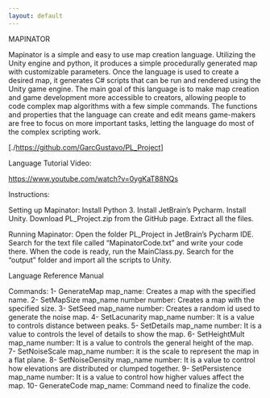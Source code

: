 ```yaml
---
layout: default
---
```


MAPINATOR


Mapinator is a simple and easy to use map creation language. Utilizing the Unity engine and python, it produces a simple procedurally generated map with customizable parameters. 
Once the language is used to create a desired map, it generates C# scripts that can be run and rendered using the Unity game engine. 
The main goal of this language is to make map creation and game development more accessible to creators, allowing people to code complex map algorithms with a few simple commands. 
The functions and properties that the language can create and edit means game-makers are free to focus on more important tasks, letting the language do most of the complex scripting work.

[./https://github.com/GarcGustavo/PL_Project]

Language Tutorial Video: 

https://www.youtube.com/watch?v=0ygKaT88NQs

Instructions:

Setting up Mapinator: 
Install Python 3.
Install JetBrain’s Pycharm. 
Install Unity. 
Download PL_Project.zip from the GitHub page.
Extract all the files.

Running Mapinator: 
Open the folder PL_Project in JetBrain’s Pycharm IDE. 
Search for the text file called “MapinatorCode.txt” and write your code there. 
When the code is ready, run the MainClass.py.
Search for the “output” folder and import all the scripts to Unity. 

Language Reference Manual 

Commands: 
1- GenerateMap map_name: Creates a map with the specified name.
2- SetMapSize map_name number number: Creates a map with the specified size. 
3- SetSeed map_name number: Creates a random id used to generate the noise map. 
4- SetLacunarity map_name number: It is a value to controls distance between peaks. 
5- SetDetails map_name number: It is a value to controls the level of details to show the map. 
6- SetHeightMult map_name number: It is a value to controls the general height of the map.
7- SetNoiseScale map_name number: it is the scale to represent the map in a flat plane.
8- SetNoiseDensity map_name number: It is a value to control how elevations are distributed or clumped together. 
9- SetPersistence map_name number: It is a value to control how higher values affect the map.
10- GenerateCode map_name: Command need to finalize the code.
